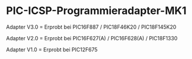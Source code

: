 # PIC-ICSP-Programmieradapter-MK1

Adapter V3.0 =
Erprobt bei PIC16F887 / PIC18F46K20 / PIC18F145K20

Adapter V2.0 =
Erprobt bei PIC16F627(A) / PIC16F628(A) / PIC18F1330

Adapter V1.0 =
Erprobt bei PIC12F675
